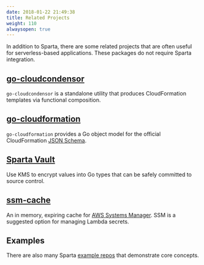 ```yaml
---
date: 2018-01-22 21:49:38
title: Related Projects
weight: 110
alwaysopen: true
---
```


In addition to Sparta, there are some related projects that are often useful for serverless-based applications. These packages do not require Sparta integration.

## [go-cloudcondensor](https://github.com/mweagle/go-cloudcondenser)

`go-cloudcondensor` is a standalone utility that produces CloudFormation templates via functional composition.

## [go-cloudformation](https://github.com/mweagle/go-cloudformation/pulls)

`go-cloudformation` provides a Go object model for the official CloudFormation [JSON Schema](https://docs.aws.amazon.com/AWSCloudFormation/latest/UserGuide/cfn-resource-specification.html).

## [Sparta Vault](https://github.com/mweagle/SpartaVault)

Use KMS to encrypt values into Go types that can be safely committed to source control.

## [ssm-cache](https://github.com/mweagle/ssm-cache)

An in memory, expiring cache for [AWS Systems Manager](https://aws.amazon.com/systems-manager/). SSM is a suggested option for managing Lambda secrets.


## Examples

There are also many Sparta [example repos](https://github.com/mweagle?utf8=%E2%9C%93&tab=repositories&q=Sparta&type=&language=) that demonstrate core concepts.